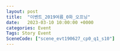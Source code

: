 ```yaml
---
layout: post
title:  "이벤트_2019여름_0화_오프닝"
date:   2023-03-10 10:00:00 +0000
categories: Event
Tags: Story Event
SceneCode: ["scene_evt190627_cp0_q1_s10"]
---
```

